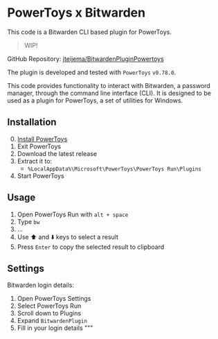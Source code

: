 # PowerToys x Bitwarden
This code is a Bitwarden CLI based plugin for PowerToys.

> WIP!

GitHub Repository: [jteijema/BitwardenPluginPowertoys](https://github.com/jteijema/BitwardenPluginPowertoys)

The plugin is developed and tested with `PowerToys` `v0.78.0`.

This code provides functionality to interact with Bitwarden, a password manager, through the command line interface (CLI).
It is designed to be used as a plugin for PowerToys, a set of utilities for Windows.

## Installation

0. [Install PowerToys](https://docs.microsoft.com/en-us/windows/powertoys/install)
1. Exit PowerToys
2. Download the latest release
3. Extract it to:
   - `%LocalAppData%\Microsoft\PowerToys\PowerToys Run\Plugins`
4. Start PowerToys

## Usage

1. Open PowerToys Run with `alt + space`
2. Type `bw`
3. ...
4. Use ⬆️ and ⬇️ keys to select a result
5. Press `Enter` to copy the selected result to clipboard

## Settings

Bitwarden login details:

1. Open PowerToys Settings
2. Select PowerToys Run
3. Scroll down to Plugins
4. Expand `BitwardenPlugin`
5. Fill in your login details
"""
